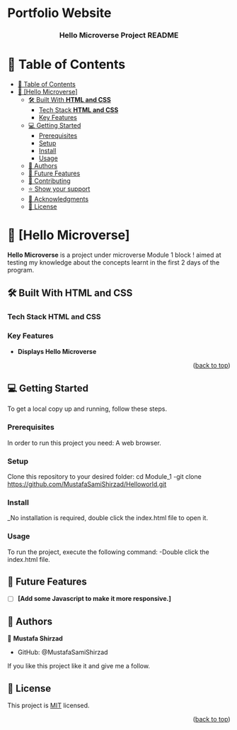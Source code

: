 # Portfolio Website
<a name="readme-top"></a>

<!--
HOW TO USE:
This is an example of how you may give instructions on setting up your project locally.

Modify this file to match your project and remove sections that don't apply.

REQUIRED SECTIONS:
- Table of Contents
- About the Project
  - Built With
  - Live Demo
- Getting Started
- Authors
- Future Features
- Contributing
- Show your support
- Acknowledgements
- License

OPTIONAL SECTIONS:
- FAQ

After you're finished please remove all the comments and instructions!
-->

<div align="center">
  <!-- You are encouraged to replace this logo with your own! Otherwise you can also remove it. -->
  

  <h3><b>Hello Microverse Project README</b></h3>

</div>

<!-- TABLE OF CONTENTS -->

# 📗 Table of Contents

- [📗 Table of Contents](#-table-of-contents)
- [📖 \[Hello Microverse\] ](#-hello-microverse-)
  - [🛠 Built With **HTML and CSS**](#-built-with-html-and-css)
    - [Tech Stack **HTML and CSS**](#tech-stack-html-and-css)
    - [Key Features ](#key-features-)
  - [💻 Getting Started ](#-getting-started-)
    - [Prerequisites](#prerequisites)
    - [Setup](#setup)
    - [Install](#install)
    - [Usage](#usage)
  - [👥 Authors ](#-authors-)
  - [🔭 Future Features ](#-future-features-)
  - [🤝 Contributing ](#-contributing-)
  - [⭐️ Show your support ](#️-show-your-support-)
  - [🙏 Acknowledgments ](#-acknowledgments-)
  - [📝 License ](#-license-)

<!-- PROJECT DESCRIPTION -->

# 📖 [Hello Microverse] <a name="about-project"></a>
**Hello Microverse** is a project under microverse Module 1 block ! aimed at testing my knowledge about the concepts learnt in the first 2 days of the program.

## 🛠 Built With **HTML and CSS**

### Tech Stack **HTML and CSS**
### Key Features <a name="key-features"></a>
- **Displays Hello Microverse**

<p align="right">(<a href="#readme-top">back to top</a>)</p>

<!-- GETTING STARTED -->

## 💻 Getting Started <a name="getting-started"></a>

To get a local copy up and running, follow these steps.

### Prerequisites

In order to run this project you need: A web browser.
### Setup

Clone this repository to your desired folder:
cd Module_1
-git clone https://github.com/MustafaSamiShirzad/Helloworld.git

### Install

_No installation is required, double click the index.html file to open it.

### Usage

To run the project, execute the following command:
-Double click the index.html file.

<!-- FUTURE FEATURES -->

## 🔭 Future Features <a name="future-features"></a>

- [ ] **[Add some Javascript to make it more responsive.]**

<!-- AUTHORS -->

## 👥 Authors <a name="authors"></a>

👤 **Mustafa Shirzad**

- GitHub: @MustafaSamiShirzad



If you like this project like it and give me a follow.


<!-- ACKNOWLEDGEMENTS -->




<!-- LICENSE -->

## 📝 License <a name="license"></a>

This project is [MIT](./LICENSE) licensed.


<p align="right">(<a href="#readme-top">back to top</a>)</p>
